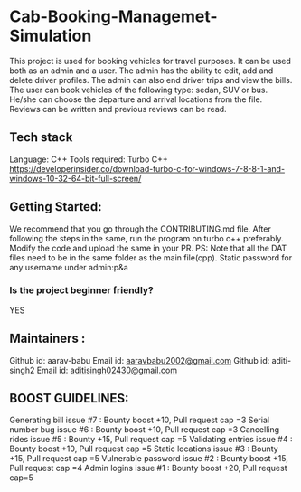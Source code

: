 # Cab-Booking-Managemet-Simulation

This project is used for booking vehicles for travel purposes. It can be used both as an admin and a user. The admin has the ability to edit, add and delete driver profiles. The admin can also end driver trips and view the bills.
The user can book vehicles of the following type: sedan, SUV or bus. He/she can choose the departure and arrival locations from the file. Reviews can be written and previous reviews can be read. 




## Tech stack
Language: C++
Tools required: Turbo C++
https://developerinsider.co/download-turbo-c-for-windows-7-8-8-1-and-windows-10-32-64-bit-full-screen/


## Getting Started:

We recommend that you go through the CONTRIBUTING.md file.
After following the steps in the same, run the program on turbo c++ preferably.
Modify the code and upload the same in your PR.
PS: Note that all the DAT files need to be in the same folder as the main file(cpp).
Static password for any username under admin:p&a

### Is the project beginner friendly?
YES 

## Maintainers :
Github id: aarav-babu          Email id: aaravbabu2002@gmail.com
Github id: aditi-singh2        Email id: aditisingh02430@gmail.com

## BOOST GUIDELINES:
Generating bill issue #7  : Bounty boost +10, Pull request cap =3
Serial number bug issue #6 :  Bounty boost +10, Pull request cap =3
Cancelling rides issue #5 : Bounty +15, Pull request cap =5
Validating entries issue #4 :  Bounty boost +10, Pull request cap =5
Static locations issue #3 : Bounty +15, Pull request cap =5
Vulnerable password issue #2 : Bounty boost +15, Pull request cap =4
Admin logins issue #1 : Bounty boost +20, Pull request cap=5
